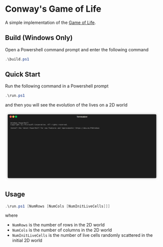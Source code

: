 # Conway's Game of Life

A simple implementation of the [Game of Life](https://en.wikipedia.org/wiki/Conway%27s_Game_of_Life).

## Build (Windows Only)

Open a Powershell command prompt and enter the following command
```ps1
.\build.ps1
```

## Quick Start

Run the following command in a Powershell prompt
```ps1
.\run.ps1
```

and then you will see the evolution of the lives on a 2D world

![Demo](./media/render1715062751484.gif)

## Usage

```ps1
.\run.ps1 [NumRows [NumCols [NumInitLiveCells]]]
```

where 
- `NumRows` is the number of rows in the 2D world
- `NumCols` is the number of columns in the 2D world
- `NumInitLiveCells` is the number of live cells randomly scattered in the initial 2D world